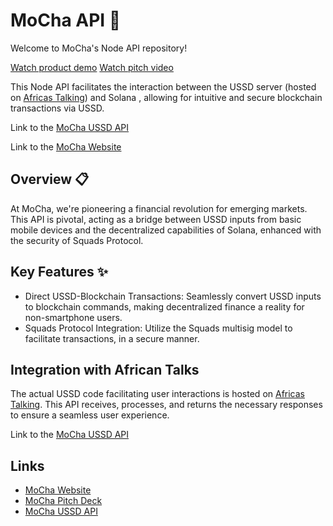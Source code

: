 # MoCha API 🚀

Welcome to MoCha's Node API repository!

[Watch product demo](https://www.youtube.com/watch?v=P54KCk-C2j4)
[Watch pitch video](https://youtu.be/0jL2TIOBOps)

This Node API facilitates the interaction between the USSD server (hosted on [Africas Talking](https://africastalking.com/)) and Solana , allowing for intuitive and secure blockchain transactions via USSD.

Link to the [MoCha USSD API](https://github.com/medal007/mocha-ussd)

Link to the [MoCha Website](https://getmocha.la)

## Overview 📋

At MoCha, we're pioneering a financial revolution for emerging markets. This API is pivotal, acting as a bridge between USSD inputs from basic mobile devices and the decentralized capabilities of Solana, enhanced with the security of Squads Protocol.

## Key Features ✨

- Direct USSD-Blockchain Transactions: Seamlessly convert USSD inputs to blockchain commands, making decentralized finance a reality for non-smartphone users.
- Squads Protocol Integration: Utilize the Squads multisig model to facilitate transactions, in a secure manner.

## Integration with African Talks

The actual USSD code facilitating user interactions is hosted on [Africas Talking](https://africastalking.com/). This API receives, processes, and returns the necessary responses to ensure a seamless user experience.

Link to the [MoCha USSD API](https://github.com/medal007/mocha-ussd)

## Links

- [MoCha Website](https://getmocha.la)
- [MoCha Pitch Deck](https://www.canva.com/design/DAFw-AhkXbk/e5Y9xFsVXfqkv0yX6vj6IQ/edit?utm_content=DAFw-AhkXbk&utm_campaign=designshare&utm_medium=link2&utm_source=sharebutton)
- [MoCha USSD API](https://github.com/medal007/mocha-ussd)
